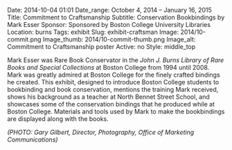Date: 2014-10-04 01:01 
Date_range: October 4, 2014 – January 16, 2015
Title: Commitment to Craftsmanship
Subtitle: Conservation Bookbindings by Mark Esser
Sponsor: Sponsored by Boston College University Libraries
Location: burns
Tags: exhibit
Slug: exhibit-craftsman
Image: 2014/10-commit.png
Image_thumb: 2014/10-commit-thumb.png
Image_alt: Commitment to Craftsmanship poster
Active: no
Style: middle_top

<p>Mark Esser was Rare Book Conservator in the <em>John J. Burns Library of Rare Books and Special Collections</em> at Boston College from 1994 until 2008. Mark was greatly admired at   Boston College for the finely crafted bindings he created. This exhibit,   designed to introduce Boston College students to bookbinding and book   conservation, mentions the training Mark received, shows his background   as a teacher at North Bennet Street School, and showcases some of the   conservation bindings that he produced while at Boston College.   Materials and tools used by Mark to make the bookbindings are displayed   along with the books.</p>
<p><em>(PHOTO: Gary Gilbert, Director, Photography, Office of Marketing Communications)</em></p>

<!--

Active:
    Yes (will appear on Exhibit's homepage)
    No (will not appear on Exhibit's homepage, but will appear in archives)

Gallery locations: 
    Burns Library (burns)
    Theology and Ministry Library (tml)
    O'Neill Level One (lvl1)
    O'Neill Level Three (lvl3)
    O'Neill Reading Room (reading)
    O'Neill Reading Room Back Wall (backwall)
    O'Neill Lobby (lobby)
    History Dept, Stokes Hall (stokes)
    Bapst Exhibits (bapsts)
    Archived Bapst Exhibits (bapstsarchive)
  
Need spaces for:

  Virtual Exhibits (virtual)
  Tip O'Neill (tiponeill)

Style:
    Poster on left, text on right (default)
    Poster on right, text on left (right)
    Poster large, centered above text (middle_top)
    Poster large, centered below text (middle_down)

-->

